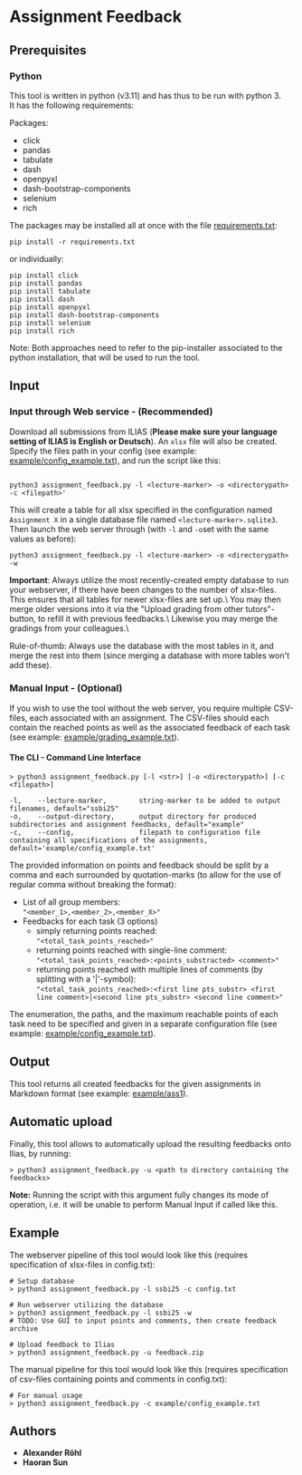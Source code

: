 # Assignment Feedback

## Prerequisites
### Python
This tool is written in python (v3.11) and has thus to be run with python 3.\
It has the following requirements:

Packages:
* click
* pandas
* tabulate
* dash
* openpyxl
* dash-bootstrap-components
* selenium
* rich

The packages may be installed all at once with the file [requirements.txt](https://github.com/Nightknight3000/Assignment-Feedback-Transcriber/blob/main/requirements.txt):
```
pip install -r requirements.txt
```
or individually:
```
pip install click
pip install pandas
pip install tabulate
pip install dash
pip install openpyxl
pip install dash-bootstrap-components
pip install selenium
pip install rich
```
Note: Both approaches need to refer to the pip-installer associated to the python installation, that will be used to run
the tool.

## Input
### Input through Web service - (Recommended)
Download all submissions from ILIAS (**Please make sure your language setting of ILIAS is English or Deutsch**). An `xlsx` file will also be created. Specify the files path in your config (see example: [example/config_example.txt](https://github.com/Nightknight3000/Assignment-Feedback-Transcriber/blob/main/example/config_example.txt)), and run the script like this:
```

python3 assignment_feedback.py -l <lecture-marker> -o <directorypath> -c <filepath>'
```
This will create a table for all xlsx specified in the configuration named `Assignment X` in a single database file named `<lecture-marker>.sqlite3`.
Then launch the web server through (with `-l` and `-o`set with the same values as before):
```
python3 assignment_feedback.py -l <lecture-marker> -o <directorypath> -w
```
**Important**: Always utilize the most recently-created empty database to run your webserver, if there have been changes to the number of xlsx-files. This ensures that all tables for newer xlsx-files are set up.\\
You may then merge older versions into it via the "Upload grading from other tutors"-button, to refill it with previous feedbacks.\\
Likewise you may merge the gradings from your colleagues.\\

Rule-of-thumb: Always use the database with the most tables in it, and merge the rest into them (since merging a database with more tables won't add these). 

### Manual Input - (Optional)
If you wish to use the tool without the web server, you require multiple CSV-files, each associated with an assignment. 
The CSV-files should each contain the reached points as well as the associated feedback of each task (see example: [example/grading_example.txt](https://github.com/Nightknight3000/Assignment-Feedback-Transcriber/blob/main/example/grading_example.txt)).
#### The CLI - Command Line Interface
```
> python3 assignment_feedback.py [-l <str>] [-o <directorypath>] [-c <filepath>]
 
-l,    --lecture-marker,        string-marker to be added to output filenames, default="ssbi25"
-o,    --output-directory,      output directory for produced subdirectories and assignment feedbacks, default="example"
-c,    --config,                filepath to configuration file containing all specifications of the assignments, default='example/config_example.txt'
```
The provided information on points and feedback should be split by a comma and each surrounded by quotation-marks (to allow for the use of regular comma without breaking the format):
* List of all group members: \
  ``"<member_1>,<member_2>,<member_X>"``
* Feedbacks for each task (3 options)
  * simply returning points reached: \
    ``"<total_task_points_reached>"``
  * returning points reached with single-line comment: \
    ``"<total_task_points_reached>:<points_substracted> <comment>"``
  * returning points reached with multiple lines of comments (by splitting with a '|'-symbol): \
    ``"<total_task_points_reached>:<first line pts_substr> <first line comment>|<second line pts_substr> <second line comment>"``

The enumeration, the paths, and the maximum reachable points of each task need to be specified and given in a separate 
configuration file (see example: [example/config_example.txt](https://github.com/Nightknight3000/Assignment-Feedback-Transcriber/blob/main/example/config_example.txt)).

## Output
This tool returns all created feedbacks for the given assignments in Markdown format (see example: [example/ass1](https://github.com/Nightknight3000/Assignment-Feedback-Transcriber/blob/main/example/ass1)). 

## Automatic upload
Finally, this tool allows to automatically upload the resulting feedbacks onto Ilias, by running:
```
> python3 assignment_feedback.py -u <path to directory containing the feedbacks>
```
**Note:** Running the script with this argument fully changes its mode of operation, i.e. it will be unable to perform Manual Input if called like this.

## Example
The webserver pipeline of this tool would look like this (requires specification of xlsx-files in config.txt):
```
# Setup database
> python3 assignment_feedback.py -l ssbi25 -c config.txt

# Run webserver utilizing the database
> python3 assignment_feedback.py -l ssbi25 -w
# TODO: Use GUI to input points and comments, then create feedback archive

# Upload feedback to Ilias
> python3 assignment_feedback.py -u feedback.zip
```

The manual pipeline for this tool would look like this (requires specification of csv-files containing points and comments in config.txt):
```
# For manual usage
> python3 assignment_feedback.py -c example/config_example.txt
```

## Authors
* **Alexander Röhl**
* **Haoran Sun**

